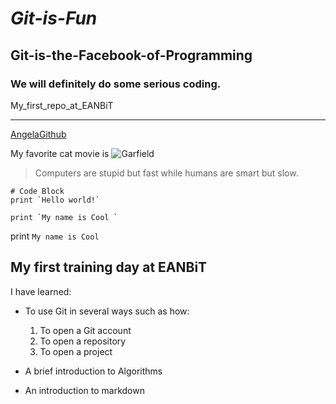 # _**Git-is-Fun**_
## Git-is-the-Facebook-of-Programming
### We will definitely do some serious coding. 
My_first_repo_at_EANBiT
***
[AngelaGithub](https://github.com/AngelaMuraya)



My favorite cat movie is 
![Garfield](https://www.google.com/url?sa=i&rct=j&q=&esrc=s&source=images&cd=&cad=rja&uact=8&ved=2ahUKEwivjJ7cupPjAhUeAWMBHahnCVcQjRx6BAgBEAU&url=%2Furl%3Fsa%3Di%26rct%3Dj%26q%3D%26esrc%3Ds%26source%3Dimages%26cd%3D%26ved%3D%26url%3Dhttps%253A%252F%252Fwww.pinterest.com%252Fpin%252F257901516134101257%252F%26psig%3DAOvVaw1xdBi_s0jSEx889GjFL1ve%26ust%3D1562060498215020&psig=AOvVaw1xdBi_s0jSEx889GjFL1ve&ust=1562060498215020)

> Computers are stupid but fast while humans are smart but slow.
```
# Code Block
print `Hello world!`

print `My name is Cool `
```
print `My name is Cool`

## My first training day at EANBiT

I have learned:
- To use Git in several ways such as how:
  1. To open a Git account
  2. To open a repository
  3. To open a project

- A brief introduction to Algorithms
- An introduction to markdown 


